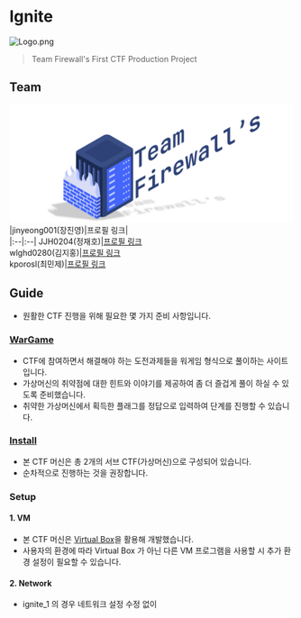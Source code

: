 # Ignite

![Logo.png](./CTF/ignite.png)

> Team Firewall's First CTF Production Project

## Team

![Team_simbol](./docs/img/logo_team_firewall.png)
|jinyeong001(장진영)|프로필 링크|  
|:--|:--|
JJH0204(정재호)|[프로필 링크](https://github.com/JJH0204)  
wlghd0280(김지홍)|[프로필 링크](https://github.com/wlghd0280)  
kporosl(최민제)|[프로필 링크](https://github.com/kporosl)  


## Guide

- 원활한 CTF 진행을 위해 필요한 몇 가지 준비 사항입니다.

### [WarGame](https://jjh0204.github.io/Ignite_CTF/)

- CTF에 참여하면서 해결해야 하는 도전과제들을 워게임 형식으로 풀이하는 사이트입니다.
- 가상머신의 취약점에 대한 힌트와 이야기를 제공하여 좀 더 즐겁게 풀이 하실 수 있도록 준비했습니다.
- 취약한 가상머신에서 획득한 플래그를 정답으로 입력하여 단계를 진행할 수 있습니다.

### [Install](https://drive.google.com/drive/folders/1kN6JC0rfAl4YPQi9hRmUYRtEzPgVmpD_?usp=sharing)

- 본 CTF 머신은 총 2개의 서브 CTF(가상머신)으로 구성되어 있습니다.
- 순차적으로 진행하는 것을 권장합니다.

### Setup

#### 1. VM

- 본 CTF 머신은 [Virtual Box](https://www.virtualbox.org/)을 활용해 개발했습니다.
- 사용자의 환경에 따라 Virtual Box 가 아닌 다른 VM 프로그램을 사용할 시 추가 환경 설정이 필요할 수 있습니다.

#### 2. Network

- ignite_1 의 경우 네트워크 설정 수정 없이 